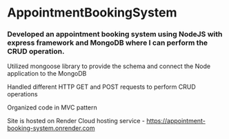 # AppointmentBookingSystem
<h3>Developed an appointment booking system using NodeJS with express framework and MongoDB where I can perform the CRUD operation.</h3> 
<p>Utilized mongoose library to provide the schema and connect the Node application to the MongoDB</p>
<p>Handled different HTTP GET and POST requests to perform CRUD operations</p>
<p>Organized code in MVC pattern</p>
<p>Site is hosted on Render Cloud hosting service - <a href=https://appointment-booking-system.onrender.com>https://appointment-booking-system.onrender.com</a></p>

